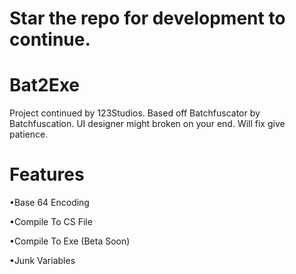 # Star the repo for development to continue.
# Bat2Exe
Project continued by 123Studios. Based off Batchfuscator by Batchfuscation. UI designer might broken on your end. Will fix give patience.

# Features
<p>•Base 64 Encoding </p>
<p>•Compile To CS File</p>
<p>•Compile To Exe (Beta Soon) </p>
<p>•Junk Variables </p>
